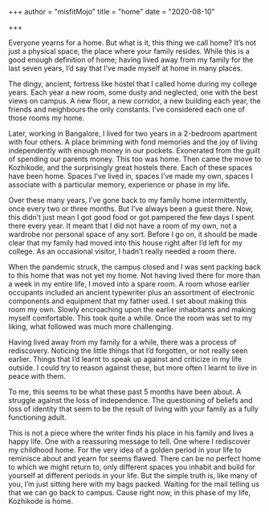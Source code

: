 +++
author = "misfitMojo"
title = "home"
date = "2020-08-10"

+++



Everyone yearns for a home. But what is it, this thing we call home? It’s not just a physical space, the place where your family resides. While this is a good enough definition of home; having lived away from my family for the last seven years, I’d say that I’ve made myself at home in many places.

The dingy, ancient, fortress like hostel that I called home during my college years. Each year a new room, some dusty and neglected, one with the best views on campus. A new floor, a new corridor, a new building each year, the friends and neighbours the only constants. I’ve considered each one of those rooms my home.

Later, working in Bangalore, I lived for two years in a 2-bedroom apartment with four others. A place brimming with fond memories and the joy of living independently with enough money in our pockets. Exonerated from the guilt of spending our parents money. This too was home. Then came the move to Kozhikode, and the surprisingly great hostels there. Each of these spaces have been home. Spaces I’ve lived in, spaces I’ve made my own, spaces I associate with a particular memory, experience or phase in my life.

Over these many years, I’ve gone back to my family home intermittently, once every two or three months. But I’ve always been a guest there. Now, this didn’t just mean I got good food or got pampered the few days I spent there every year. It meant that I did not have a room of my own, not a wardrobe nor personal space of any sort. Before I go on, it should be made clear that my family had moved into this house right after I’d left for my college. As an occasional visitor, I hadn’t really needed a room there.

When the pandemic struck, the campus closed and I was sent packing back to this home that was not yet my home. Not having lived there for more than a week in my entire life, I moved into a spare room. A room whose earlier occupants included an ancient typewriter plus an assortment of electronic components and equipment that my father used. I set about making this room my own. Slowly encroaching upon the earlier inhabitants and making myself comfortable. This took quite a while. Once the room was set to my liking, what followed was much more challenging.

Having lived away from my family for a while, there was a process of rediscovery. Noticing the little things that I’d forgotten, or not really seen earlier. Things that I’d learnt to speak up against and criticize in my life outside. I could try to reason against these, but more often I learnt to live in peace with them.

To me, this seems to be what these past 5 months have been about. A struggle against the loss of independence. The questioning of beliefs and loss of identity that seem to be the result of living with your family as a fully functioning adult.

This is not a piece where the writer finds his place in his family and lives a happy life. One with a reassuring message to tell. One where I rediscover my childhood home. For the very idea of a golden period in your life to reminisce about and yearn for seems flawed. There can be no perfect home to which we might return to, only different spaces you inhabit and build for yourself at different periods in your life. But the simple truth is, like many of you, I’m just sitting here with my bags packed. Waiting for the mail telling us that we can go back to campus. Cause right now, in this phase of my life, Kozhikode is home.

